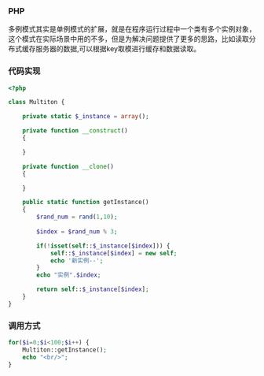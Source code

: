 ### PHP
多例模式其实是单例模式的扩展，就是在程序运行过程中一个类有多个实例对象，这个模式在实际场景中用的不多，但是为解决问题提供了更多的思路，比如读取分布式缓存服务器的数据,可以根据key取模进行缓存和数据读取。

### 代码实现
```php
<?php

class Multiton {

	private static $_instance = array();

	private function __construct() 
	{

	}

	private function __clone() 
	{

	}

	public static function getInstance()
	{
		$rand_num = rand(1,10);
		
		$index = $rand_num % 3;

		if(!isset(self::$_instance[$index])) {
			self::$_instance[$index] = new self;
			echo '新实例--';
		}
		echo "实例".$index;

		return self::$_instance[$index];
	}
}
```

### 调用方式
```php
for($i=0;$i<100;$i++) {
	Multiton::getInstance();
	echo "<br/>";
}
```